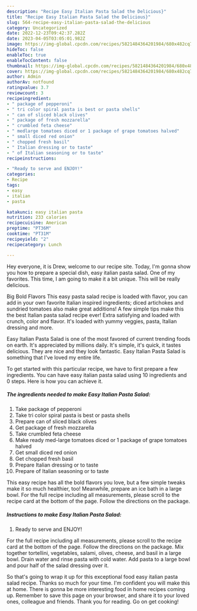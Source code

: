 ```yaml
---
description: "Recipe Easy Italian Pasta Salad the Delicious}"
title: "Recipe Easy Italian Pasta Salad the Delicious}"
slug: 564-recipe-easy-italian-pasta-salad-the-delicious
category: Uncategorized
date: 2022-12-23T09:42:37.282Z
date: 2023-04-05T03:05:01.982Z
image: https://img-global.cpcdn.com/recipes/5821484364201984/680x482cq70/easy-italian-pasta-salad-recipe-main-photo.jpg
hideToc: false
enableToc: true
enableTocContent: false
thumbnail: https://img-global.cpcdn.com/recipes/5821484364201984/680x482cq70/easy-italian-pasta-salad-recipe-main-photo.jpg
cover: https://img-global.cpcdn.com/recipes/5821484364201984/680x482cq70/easy-italian-pasta-salad-recipe-main-photo.jpg
author: Admin
authorAv: notfound
ratingvalue: 3.7
reviewcount: 3
recipeingredient:
- " package of pepperoni"
- " tri color spiral pasta is best or pasta shells"
- " can of sliced black olives"
- " package of fresh mozzarella"
- " crumbled feta cheese"
- " medlarge tomatoes diced or 1 package of grape tomatoes halved"
- " small diced red onion"
- " chopped fresh basil"
- " Italian dressing or to taste"
- " of Italian seasoning or to taste"
recipeinstructions:

- "Ready to serve and ENJOY!"
categories:
- Recipe
tags:
- easy
- italian
- pasta

katakunci: easy italian pasta 
nutrition: 233 calories
recipecuisine: American
preptime: "PT36M"
cooktime: "PT31M"
recipeyield: "2"
recipecategory: Lunch

---
```



Hey everyone, it is Drew, welcome to our recipe site. Today, I'm gonna show you how to prepare a special dish, easy italian pasta salad. One of my favorites. This time, I am going to make it a bit unique. This will be really delicious.

Big Bold Flavors This easy pasta salad recipe is loaded with flavor, you can add in your own favorite Italian inspired ingredients; diced artichokes and sundried tomatoes also make great additions! A few simple tips make this the best Italian pasta salad recipe ever! Extra satisfying and loaded with crunch, color and flavor. It&#39;s loaded with yummy veggies, pasta, Italian dressing and more.

Easy Italian Pasta Salad is one of the most favored of current trending foods on earth. It's appreciated by millions daily. It's simple, it's quick, it tastes delicious. They are nice and they look fantastic. Easy Italian Pasta Salad is something that I've loved my entire life.


To get started with this particular recipe, we have to first prepare a few ingredients. You can have easy italian pasta salad using 10 ingredients and 0 steps. Here is how you can achieve it.

<!--inarticleads1-->

##### The ingredients needed to make Easy Italian Pasta Salad:

1. Take  package of pepperoni
1. Take  tri color spiral pasta is best or pasta shells
1. Prepare  can of sliced black olives
1. Get  package of fresh mozzarella
1. Take  crumbled feta cheese
1. Make ready  med-large tomatoes diced or 1 package of grape tomatoes halved
1. Get  small diced red onion
1. Get  chopped fresh basil
1. Prepare  Italian dressing or to taste
1. Prepare  of Italian seasoning or to taste


This easy recipe has all the bold flavors you love, but a few simple tweaks make it so much healthier, too! Meanwhile, prepare an ice bath in a large bowl. For the full recipe including all measurements, please scroll to the recipe card at the bottom of the page. Follow the directions on the package. 

<!--inarticleads2-->

##### Instructions to make Easy Italian Pasta Salad:


1. Ready to serve and ENJOY!

For the full recipe including all measurements, please scroll to the recipe card at the bottom of the page. Follow the directions on the package. Mix together tortellini, vegetables, salami, olives, cheese, and basil in a large bowl. Drain water and rinse pasta with cold water. Add pasta to a large bowl and pour half of the salad dressing over it. 

So that's going to wrap it up for this exceptional food easy italian pasta salad recipe. Thanks so much for your time. I'm confident you will make this at home. There is gonna be more interesting food in home recipes coming up. Remember to save this page on your browser, and share it to your loved ones, colleague and friends. Thank you for reading. Go on get cooking!
